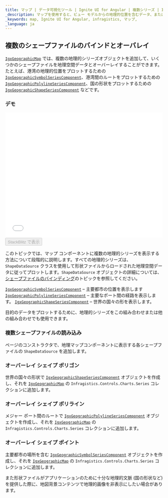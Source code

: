 ```yaml
---
title: マップ | データ可視化ツール | Ignite UI for Angular | 複数シリーズ | Infragistics
_description: マップを使用すると、ビュー モデルからの地理的位置を含むデータ、またはシェープ ファイルから地理的画像マップにロードされた地理空間データを表示できます。
_keywords: map, Ignite UI for Angular, infragistics, マップ,
_language: ja
---
```


## 複数のシェープファイルのバインドとオーバレイ

[`IgxGeographicMap`](map_binding_multiple_shapes_files.md) では、複数の地理的シリーズオブジェクトを追加して、いくつかのシェープファイルを地理空間データとオーバーレイすることができます。たとえば、港湾の地理的位置をプロットするための [`IgxGeographicSymbolSeriesComponent`](map_binding_multiple_shapes_files.md)、港湾間のルートをプロットするための [`IgxGeographicPolylineSeriesComponent`](map_binding_multiple_shapes_files.md)、国の形状をプロットするための [`IgxGeographicShapeSeriesComponent`](map_binding_multiple_shapes_files.md) などです。

### デモ

<div class="sample-container loading" style="height: 400px">
    <iframe id="geo-map-binding-multiple-shapes-iframe" src='{environment:demosBaseUrl}/maps/geo-map-binding-multiple-shapes' width="100%" height="100%" seamless frameBorder="0" onload="onXPlatSampleIframeContentLoaded(this);"></iframe>
</div>
<div>
    <button data-localize="stackblitz" disabled class="stackblitz-btn"   data-iframe-id="geo-map-binding-multiple-shapes-iframe" data-demos-base-url="{environment:demosBaseUrl}">StackBlitz で表示
    </button>
</div>

<div class="divider--half"></div>

このトピックでは、マップ コンポーネントに複数の地理的シリーズを表示する方法について段階的に説明します。すべての地理的シリーズは、`ShapeDataSource` クラスを使用して形状ファイルからロードされた地理空間データに従ってプロットします。`ShapeDataSource` オブジェクトの詳細については、[シェープファイルのバインディング](map_binding_geographic_shape_files.md)のトピックを参照してください。

[`IgxGeographicSymbolSeriesComponent`](map_binding_multiple_shapes_files.md) – 主要都市の位置を表示します
[`IgxGeographicPolylineSeriesComponent`](map_binding_multiple_shapes_files.md) – 主要なポート間の経路を表示します。
[`IgxGeographicShapeSeriesComponent`](map_binding_multiple_shapes_files.md) – 世界の国々の形を表示します。

目的のデータをプロットするために、地理的シリーズをこの組み合わせまたは他の組み合わせでも使用できます。

### 複数シェープファイルの読み込み

ページのコンストラクタで、地理マップコンポーネントに表示する各シェープファイルの `ShapeDataSource` を追加します。

### オーバーレイ シェイプ ポリゴン

世界の国々の形状で [`IgxGeographicShapeSeriesComponent`](map_binding_multiple_shapes_files.md) オブジェクトを作成し、それを [`IgxGeographicMap`](map_binding_multiple_shapes_files.md) の `Infragistics.Controls.Charts.Series` コレクションに追加します。

### オーバーレイ シェイプ ポリライン

メジャー ポート間のルートで [`IgxGeographicPolylineSeriesComponent`](map_binding_multiple_shapes_files.md) オブジェクトを作成し、それを [`IgxGeographicMap`](map_binding_multiple_shapes_files.md) の `Infragistics.Controls.Charts.Series` コレクションに追加します。

### オーバーレイ シェイプ ポイント

主要都市の場所を含む [`IgxGeographicSymbolSeriesComponent`](map_binding_multiple_shapes_files.md) オブジェクトを作成し、それを [`IgxGeographicMap`](map_binding_multiple_shapes_files.md) の `Infragistics.Controls.Charts.Series` コレクションに追加します。

また形状ファイルがアプリケーションのために十分な地理的文脈 (国の形状など) を提供した際に、地図背景コンテンツで地理的画像を非表示にしたい場合があります。
